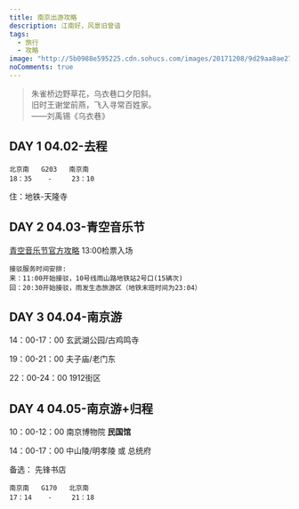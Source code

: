 ```yaml
---
title: 南京出游攻略
description: 江南好，风景旧曾谙
tags:
  - 旅行
  - 攻略
image: "http://5b0988e595225.cdn.sohucs.com/images/20171208/9d29aa8ae27a4e61ac1dbc82c2cad85c.jpeg"
noComments: true
---
```


> 朱雀桥边野草花，乌衣巷口夕阳斜。<br>
> 旧时王谢堂前燕，飞入寻常百姓家。<br>
> ——刘禹锡《乌衣巷》

## DAY 1  04.02-去程
    北京南   G203   南京南
    18：35    -     23：10

住：地铁-天隆寺


## DAY 2 04.03-青空音乐节
[青空音乐节官方攻略](https://mp.weixin.qq.com/s/psVECSEXWGrSROponRSIdQ)
    13:00检票入场

    接驳服务时间安排:
    来：11:00开始接驳，10号线雨山路地铁站2号口(15辆次)
    回：20:30开始接驳，雨发生态旅游区（地铁末班时间为23:04）


## DAY 3 04.04-南京游

14：00-17：00 玄武湖公园/古鸡鸣寺

19：00-21：00 夫子庙/老门东

22：00-24：00 1912街区

## DAY 4 04.05-南京游+归程

10：00-12：00 南京博物院 **民国馆**

14：00-17：00 中山陵/明孝陵 或 总统府 

备选： 先锋书店 

    南京南   G170   北京南
    17：14    -     21：18

